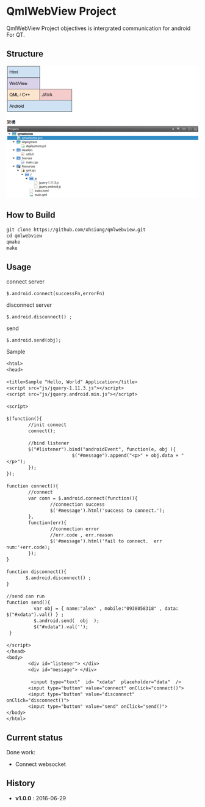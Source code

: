 # QmlWebView Project
QmlWebView Project objectives is intergrated  communication for android For QT.

## Structure 
![image](https://raw.githubusercontent.com/xhsiung/qmlwebview/master/imgs/qmlstruct.png)


## How to Build
```
git clone https://github.com/xhsiung/qmlwebview.git
cd qmlwebview
qmake
make 
```

## Usage

connect server 
```Connect
$.android.connect(successFn,errorFn)
```

disconnect server
```
$.android.disconnect() ;
```

send
```
$.android.send(obj);
```

Sample
```
<html>
<head>

<title>Sample "Hello, World" Application</title>
<script src="js/jquery-1.11.3.js"></script>
<script src="js/jquery.android.min.js"></script>

<script>

$(function(){
        //init connect
        connect();

        //bind listener
        $("#listener").bind("androidEvent", function(e, obj ){
                        $("#message").append("<p>" + obj.data + "</p>");
        });
});

function connect(){
        //connect
        var conn = $.android.connect(function(){
                //connection success
                $('#message').html('success to connect.');
        },
        function(err){
                //connection error
                //err.code , err.reason
                $('#message').html('fail to connect.  err num:'+err.code);
        });
}

function disconnect(){
       $.android.disconnect() ;
}

//send can run
function send(){
          var obj = { name:"alex" , mobile:"0938058318" , data: $("#xdata").val() } ;
          $.android.send(  obj  );
          $("#xdata").val('');
 }

</script>
</head>
<body>
        <div id="listener"> </div>
        <div id="message"> </div>

         <input type="text"  id= "xdata"  placeholder="data"  />
        <input type="button" value="connect" onClick="connect()">
        <input type="button" value="disconnect" onClick="disconnect()">
        <input type="button" value="send" onClick="send()">
</body>
</html>

```

## Current status

Done  work:
* Connect  websocket

## History

* **v1.0.0** : 2016-06-29
